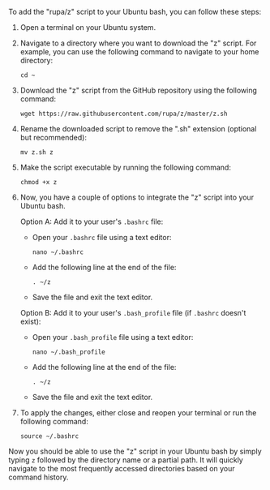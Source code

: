 To add the "rupa/z" script to your Ubuntu bash, you can follow these steps:

1. Open a terminal on your Ubuntu system.

2. Navigate to a directory where you want to download the "z" script. For example, you can use the following command to navigate to your home directory:

   ```
   cd ~
   ```

3. Download the "z" script from the GitHub repository using the following command:

   ```
   wget https://raw.githubusercontent.com/rupa/z/master/z.sh
   ```

4. Rename the downloaded script to remove the ".sh" extension (optional but recommended):

   ```
   mv z.sh z
   ```

5. Make the script executable by running the following command:

   ```
   chmod +x z
   ```

6. Now, you have a couple of options to integrate the "z" script into your Ubuntu bash.

   Option A: Add it to your user's `.bashrc` file:

   - Open your `.bashrc` file using a text editor:
     ```
     nano ~/.bashrc
     ```
   - Add the following line at the end of the file:
     ```
     . ~/z
     ```
   - Save the file and exit the text editor.

   Option B: Add it to your user's `.bash_profile` file (if `.bashrc` doesn't exist):

   - Open your `.bash_profile` file using a text editor:
     ```
     nano ~/.bash_profile
     ```
   - Add the following line at the end of the file:
     ```
     . ~/z
     ```
   - Save the file and exit the text editor.

7. To apply the changes, either close and reopen your terminal or run the following command:
   ```
   source ~/.bashrc
   ```

Now you should be able to use the "z" script in your Ubuntu bash by simply typing `z` followed by the directory name or a partial path. It will quickly navigate to the most frequently accessed directories based on your command history.
